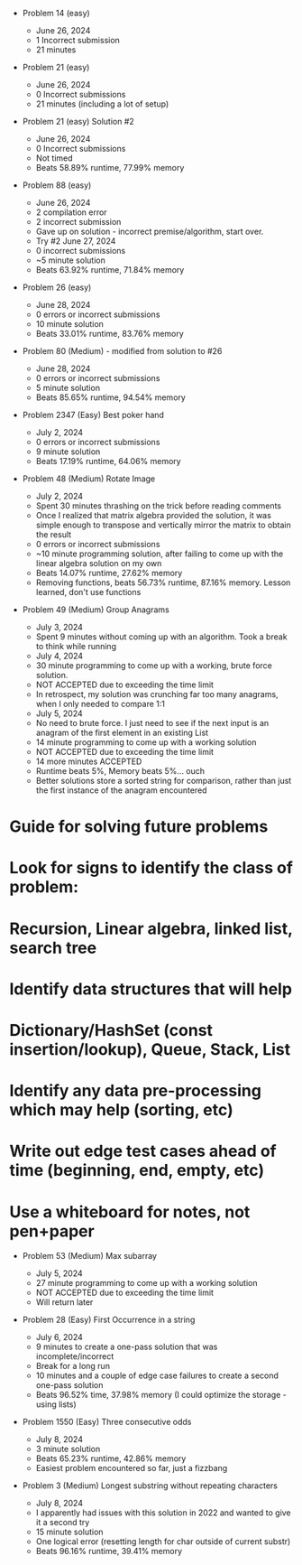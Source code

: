 * Problem 14 (easy)
  - June 26, 2024
  - 1 Incorrect submission
  - 21 minutes

* Problem 21 (easy)
  - June 26, 2024
  - 0 Incorrect submissions
  - 21 minutes (including a lot of setup)

* Problem 21 (easy) Solution #2
  - June 26, 2024
  - 0 Incorrect submissions
  - Not timed
  - Beats 58.89% runtime, 77.99% memory

* Problem 88 (easy)
  - June 26, 2024
  - 2 compilation error
  - 2 incorrect submission
  - Gave up on solution - incorrect premise/algorithm, start over.
  - Try #2 June 27, 2024
  - 0 incorrect submissions
  - ~5 minute solution
  - Beats 63.92% runtime, 71.84% memory

* Problem 26 (easy)
  - June 28, 2024
  - 0 errors or incorrect submissions
  - 10 minute solution
  - Beats 33.01% runtime, 83.76% memory

* Problem 80 (Medium) - modified from solution to #26
  - June 28, 2024
  - 0 errors or incorrect submissions
  - 5 minute solution
  - Beats 85.65% runtime, 94.54% memory

* Problem 2347 (Easy) Best poker hand
  - July 2, 2024
  - 0 errors or incorrect submissions
  - 9 minute solution
  - Beats 17.19% runtime, 64.06% memory

* Problem 48 (Medium) Rotate Image
  - July 2, 2024
  - Spent 30 minutes thrashing on the trick before reading comments
  - Once I realized that matrix algebra provided the solution, it was simple enough to transpose and vertically mirror the matrix to obtain the result
  - 0 errors or incorrect submissions
  - ~10 minute programming solution, after failing to come up with the linear algebra solution on my own
  - Beats 14.07% runtime, 27.62% memory
  - Removing functions, beats 56.73% runtime, 87.16% memory. Lesson learned, don't use functions

* Problem 49 (Medium) Group Anagrams
  - July 3, 2024
  - Spent 9 minutes without coming up with an algorithm. Took a break to think while running
  - July 4, 2024
  - 30 minute programming to come up with a working, brute force solution.
  - NOT ACCEPTED due to exceeding the time limit
  - In retrospect, my solution was crunching far too many anagrams, when I only needed to compare 1:1
  - July 5, 2024
  - No need to brute force. I just need to see if the next input is an anagram of the first element in an existing List
  - 14 minute programming to come up with a working solution
  - NOT ACCEPTED due to exceeding the time limit
  - 14 more minutes ACCEPTED
  - Runtime beats 5%, Memory beats 5%... ouch
  - Better solutions store a sorted string for comparison, rather than just the first instance of the anagram encountered

# Guide for solving future problems
# Look for signs to identify the class of problem:
#   Recursion, Linear algebra, linked list, search tree
# Identify data structures that will help
#   Dictionary/HashSet (const insertion/lookup), Queue, Stack, List
# Identify any data pre-processing which may help (sorting, etc)
# Write out edge test cases ahead of time (beginning, end, empty, etc)
# Use a whiteboard for notes, not pen+paper

* Problem 53 (Medium) Max subarray
  - July 5, 2024
  - 27 minute programming to come up with a working solution
  - NOT ACCEPTED due to exceeding the time limit
  - Will return later

* Problem 28 (Easy) First Occurrence in a string
  - July 6, 2024
  - 9 minutes to create a one-pass solution that was incomplete/incorrect
  - Break for a long run
  - 10 minutes and a couple of edge case failures to create a second one-pass solution
  - Beats 96.52% time, 37.98% memory (I could optimize the storage - using lists)

* Problem 1550 (Easy) Three consecutive odds
  - July 8, 2024
  - 3 minute solution
  - Beats 65.23% runtime, 42.86% memory
  - Easiest problem encountered so far, just a fizzbang

* Problem 3 (Medium) Longest substring without repeating characters
  - July 8, 2024
  - I apparently had issues with this solution in 2022 and wanted to give it a second try
  - 15 minute solution
  - One logical error (resetting length for char outside of current substr)
  - Beats 96.16% runtime, 39.41% memory